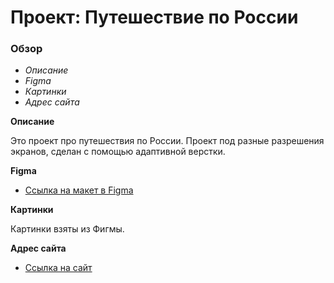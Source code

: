 # **Проект: Путешествие по России**


### Обзор
* *Описание*
* *Figma*
* *Картинки*
* *Адрес сайта*

**Описание**

Это проект про путешествия по России.
Проект под разные разрешения экранов, сделан с помощью адаптивной верстки.


**Figma**

* [Ссылка на макет в Figma](https://www.figma.com/file/5S2WSbEFL6awjVWJ0NWL8Q/Sprint-3_-Russia-_-desktop-mobile?node-id=28503%3A0)

**Картинки**

Картинки взяты из Фигмы.

**Адрес сайта**

* [Ссылка на сайт](https://klyuch97.github.io/russian-travel/)
